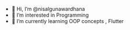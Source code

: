- 👋 Hi, I’m @nisalgunawardhana
- 👀 I’m interested in Programming
- 🌱 I’m currently learning OOP concepts , Flutter 


<!---
nisalgunawardhana/nisalgunawardhana is a ✨ special ✨ repository because its `README.md` (this file) appears on your GitHub profile.
You can click the Preview link to take a look at your changes.
--->
